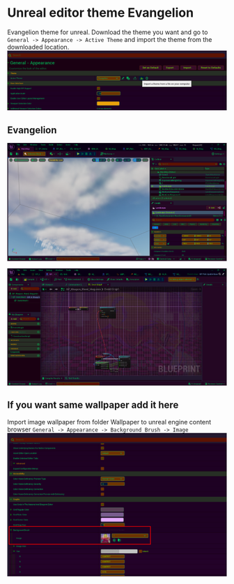 # Unreal editor theme Evangelion
Evangelion theme for unreal. Download the theme you want and go to
`General -> Appearance -> Active Theme` and import the theme from the downloaded
location.
![Instruction](screenshots/0.png)


## Evangelion
![Steam](screenshots/1.png)


![Steam](screenshots/2.png)


## If you want same wallpaper add it here
Import image wallpaper from folder Wallpaper to unreal engine content browser 
`General -> Appearance -> Background Brush -> Image`
![Steam](screenshots/3.png)

